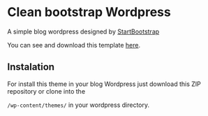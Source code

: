 # Clean bootstrap Wordpress

A simple blog wordpress designed by [StartBootstrap](https://startbootstrap.com/)

You can see and download this template [here](https://startbootstrap.com/template-overviews/clean-blog/).

## Instalation

For install this theme in your blog Wordpress just download this ZIP repository or clone into the

```/wp-content/themes/``` in your wordpress directory.

